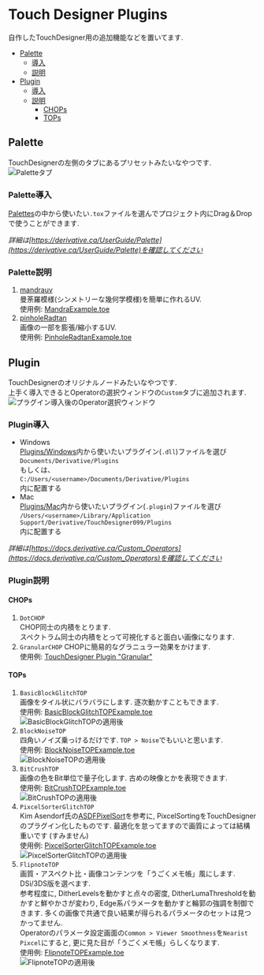 # Touch Designer Plugins  
自作したTouchDesigner用の追加機能などを置いてます.  
- [Palette](#palette)  
	- [導入](#palette導入)  
	- [説明](#palette説明)  
- [Plugin](#plugin)  
	- [導入](#plugin導入)  
	- [説明](#plugin説明)  
		- [CHOPs](#chops)
		- [TOPs](#tops)
  
## Palette  
TouchDesignerの左側のタブにあるプリセットみたいなやつです.  
![Paletteタブ](doc/Palette.png "Paletteの画像")  
  
### Palette導入  
[Palettes](Palettes)の中から使いたい`.tox`ファイルを選んでプロジェクト内にDrag＆Dropで使うことができます.  
  
*詳細は[https://derivative.ca/UserGuide/Palette](https://derivative.ca/UserGuide/Palette)を確認してください*  
  
### Palette説明  
1. [mandrauv](Palette/mandrauv.tox)  
	曼荼羅模様(シンメトリーな幾何学模様)を簡単に作れるUV.  
	使用例: [MandraExample.toe](Projects/MandraExample.toe)  
2. [pinholeRadtan](Palette/pinholeRadtan.tox)  
	画像の一部を膨張/縮小するUV.  
	使用例: [PinholeRadtanExample.toe](Projects/PinholeRadtanExample.toe)  
  
## Plugin  
TouchDesignerのオリジナルノードみたいなやつです.  
上手く導入できるとOperatorの選択ウィンドウの`Custom`タブに追加されます.  
![プラグイン導入後のOperator選択ウィンドウ](doc/Plugin.png "Pluginの画像")  
  
### Plugin導入  
- Windows  
	[Plugins/Windows](Plugins/Windows)内から使いたいプラグイン(`.dll`)ファイルを選び  
	`Documents/Derivative/Plugins`  
	もしくは、  
	`C:/Users/<username>/Documents/Derivative/Plugins`  
	内に配置する  
- Mac  
	[Plugins/Mac](Plugins/Mac)内から使いたいプラグイン(`.plugin`)ファイルを選び  
	`/Users/<username>/Library/Application Support/Derivative/TouchDesigner099/Plugins`  
	内に配置する  
  
*詳細は[https://docs.derivative.ca/Custom_Operators](https://docs.derivative.ca/Custom_Operators)を確認してください*  
  
### Plugin説明  
#### CHOPs
1. `DotCHOP`  
	CHOP同士の内積をとります.  
	スペクトラム同士の内積をとって可視化すると面白い画像になります.  
2. `GranularCHOP`
	CHOPに簡易的なグラニュラー効果をかけます.  
	使用例: [TouchDesigner Plugin "Granular"](https://youtu.be/0uRVfFLauyg "TouchDesigner Plugin Granular YouTube")  
#### TOPs
1. `BasicBlockGlitchTOP`  
	画像をタイル状にバラバラにします. 逐次動かすこともできます.  
	使用例: [BasicBlockGlitchTOPExample.toe](Projects/BasicBlockGlitchTOPExample.toe)  
	![BasicBlockGlitchTOPの適用後](doc/BasicBlockGlitchTOPExample.png "BasicBlockGlitchTOP適用後")  
2. `BlockNoiseTOP`  
	四角いノイズ乗っけるだけです. `TOP > Noise`でもいいと思います.  
	使用例: [BlockNoiseTOPExample.toe](Projects/BlockNoiseTOPExample.toe)  
	![BlockNoiseTOPの適用後](doc/BlockNoiseTOPExample.png "BlockNoiseTOP適用後")  
3. `BitCrushTOP`  
	画像の色をBit単位で量子化します. 古めの映像とかを表現できます.  
	使用例: [BitCrushTOPExample.toe](Projects/BitCrushTOPExample.toe)  
	![BitCrushTOPの適用後](doc/BitCrushTOPExample.png "BitCrushTOP適用後")  
4. `PixcelSorterGlitchTOP`  
	Kim Asendorf氏の[ASDFPixelSort](https://github.com/kimasendorf/ASDFPixelSort)を参考に, PixcelSortingをTouchDesignerのプラグイン化したものです. 最適化を怠ってますので画質によっては結構重いです (すみません)  
	使用例: [PixcelSorterGlitchTOPExample.toe](Projects/PixcelSorterGlitchTOPExample.toe)  
	![PixcelSorterGlitchTOPの適用後](doc/PixcelSorterGlitchTOPExample.png "PixcelSorterGlitchTOP適用後")  
5. `FlipnoteTOP`  
	画質・アスペクト比・画像コンテンツを「うごくメモ帳」風にします. DSi/3DS版を選べます.  
	参考程度に, DitherLevelsを動かすと点々の密度, DitherLumaThresholdを動かすと鮮やかさが変わり, Edge系パラメータを動かすと輪郭の強調を制御できます. 多くの画像で共通で良い結果が得られるパラメータのセットは見つかってません.  
	Operatorのパラメータ設定画面の`Common > Viewer Smoothness`を`Nearist Pixcel`にすると, 更に見た目が「うごくメモ帳」らしくなります.  
	使用例: [FlipnoteTOPExample.toe](Projects/FlipnoteTOPExample.toe)  
	![FlipnoteTOPの適用後](doc/FlipnoteTOPExample.png "FlipnoteTOP適用後")